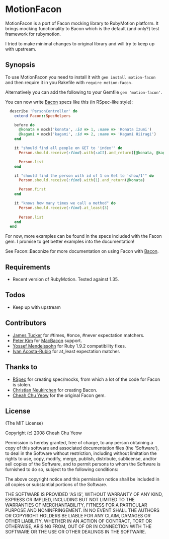MotionFacon
=====

MotionFacon is a port of Facon mocking library to RubyMotion platform. It brings mocking functionality to Bacon which is
the default (and only?) test framework for rubymotion.

I tried to make minimal changes to original library and will try to keep up with upstream.

Synopsis
--------

To use MotionFacon you need to install it with `gem install motion-facon` and then require it in you Rakefile with `require motion-facon.`

Alternatively you can add the following to your Gemfile `gem 'motion-facon'`.

You can now write [Bacon](https://github.com/chneukirchen/bacon) specs like this (in RSpec-like style):

```ruby
  describe 'PersonController' do
    extend Facon::SpecHelpers

    before do
      @konata = mock('konata', :id => 1, :name => 'Konata Izumi')
      @kagami = mock('kagami', :id => 2, :name => 'Kagami Hiiragi')
    end

    it "should find all people on GET to 'index'" do
      Person.should.receive(:find).with(:all).and_return([@konata, @kagami])

      Person.list
    end

    it "should find the person with id of 1 on Get to 'show/1'" do
      Person.should.receive(:find).with(1).and_return(@konata)

      Person.first
    end

    it "knows how many times we call a method" do
      Person.should.receive(:find).at_least(3)
      
      Person.list
    end
  end
```

For now, more examples can be found in the specs included with the Facon gem. I promise to get better examples into the documentation!

See Facon::Baconize for more documentation on using Facon with [Bacon](https://github.com/chneukirchen/bacon).

Requirements
------------

* Recent version of RubyMotion. Tested against 1.35.


Todos
-----

* Keep up with upstream

Contributors
------------

* [James Tucker](https://github.com/raggi) for #times, #once, #never expectation matchers.
* [Peter Kim](https://github.com/petejkim) for [MacBacon](https://github.com/alloy/MacBacon) support.
* [Yossef Mendelssohn](https://github.com/ymendel) for Ruby 1.9.2 compatibility fixes.
* [Ivan Acosta-Rubio](https://github.com/ivanacostarubio) for at_least expectation matcher.

Thanks to
---------

* [RSpec](http://rspec.info/) for creating spec/mocks, from which a lot of the code for Facon is stolen.
* [Christian Neukirchen](https://github.com/chneukirchen) for creating Bacon.
* [Cheah Chu Yeow](https://github.com/chuyeow) for the original Facon gem.

License
-------

(The MIT License)

Copyright (c) 2008 Cheah Chu Yeow

Permission is hereby granted, free of charge, to any person obtaining
a copy of this software and associated documentation files (the
'Software'), to deal in the Software without restriction, including
without limitation the rights to use, copy, modify, merge, publish,
distribute, sublicense, and/or sell copies of the Software, and to
permit persons to whom the Software is furnished to do so, subject to
the following conditions:

The above copyright notice and this permission notice shall be
included in all copies or substantial portions of the Software.

THE SOFTWARE IS PROVIDED 'AS IS', WITHOUT WARRANTY OF ANY KIND,
EXPRESS OR IMPLIED, INCLUDING BUT NOT LIMITED TO THE WARRANTIES OF
MERCHANTABILITY, FITNESS FOR A PARTICULAR PURPOSE AND NONINFRINGEMENT.
IN NO EVENT SHALL THE AUTHORS OR COPYRIGHT HOLDERS BE LIABLE FOR ANY
CLAIM, DAMAGES OR OTHER LIABILITY, WHETHER IN AN ACTION OF CONTRACT,
TORT OR OTHERWISE, ARISING FROM, OUT OF OR IN CONNECTION WITH THE
SOFTWARE OR THE USE OR OTHER DEALINGS IN THE SOFTWARE.
